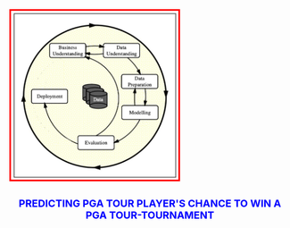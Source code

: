<div position= relative>
<img src="images/Figure1_CRISP_DM_Model.jpeg" width="300px" style="border: 3px solid red">
  <h1 style='color:blue;font-size:18px;text-align: center;'> PREDICTING PGA TOUR PLAYER'S CHANCE TO WIN A PGA TOUR-TOURNAMENT</h1>
</div>


